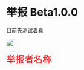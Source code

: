 <meta name="referrer" content="no-referrer" />
<style type="text/css" media="screen">
.round_icon{
  width: 34px;
  height: 34px;
  display: flex;
  border-radius: 50%;
  align-items: center;
  justify-content: center;
  overflow: hidden;
}
</style>


# 举报 Beta1.0.0

目前先测试着看

<img src="https://i2.hdslb.com/bfs/face/7899638a48e4b906a5e435552c02548fc31b3318.jpg" class="round_icon"  alt=""><font size="5" face="arial" color="red">举报者名称</font>

